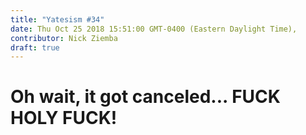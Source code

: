 ```yaml
---
title: "Yatesism #34"
date: Thu Oct 25 2018 15:51:00 GMT-0400 (Eastern Daylight Time),
contributor: Nick Ziemba
draft: true
---
```

# Oh wait, it got canceled... FUCK HOLY FUCK!
